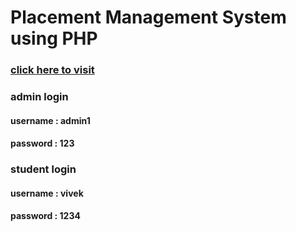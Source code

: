 # Placement Management System using PHP
### [click here to visit ](http://pmsproject.lovestoblog.com/)
### admin login
#### username : admin1
#### password : 123
### student login
#### username : vivek
#### password : 1234

